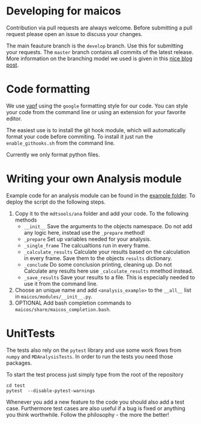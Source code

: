 # Developing for maicos

Contribution via pull requests are always welcome. 
Before submitting a pull request please open an issue to discuss your 
changes. 

The main feauture branch is 
the `develop` branch. Use this for submitting your requests. The `master` branch 
contains  all commits of the latest release. 
More information on the branching model we used is given in this 
[nice blog post](https://nvie.com/posts/a-successful-git-branching-model/).

# Code formatting

We use [yapf](https//github.com/google/yapf) using the
`google` formatting style for our code. You can style
your code from the command line or using an extension for your favorite editor.

The easiest use is to install the git hook module, which will automatically format your
code before commiting. To install it just run the `enable_githooks.sh` from
the command line.

Currently we only format python files.

# Writing your own Analysis module

Example code for an analysis module can be found in the [example folder](examples/). To deploy
the script do the following steps.

1.  Copy it to the `mdtsools/ana` folder and add your code. To the following methods
    -   `__init__` Save the arguments to the objects namespace. Do not add any logic here,
                    instead use the `_prepare` method!
    -   `_prepare` Set up variables needed for your analysis.
    -   `_single_frame` The calcualtions run in every frame.
    -   `_calculate_results` Calculate your results based on the calculation in every frame.
                              Save them to the objects `results` dictionary.
    -   `_conclude` Do some conclusion printing, cleaning up. Do not Calculate any results here use
                     `_calculate_results` mnethod instead.
    -   `_save_results` Save your results to a file. This is especially needed to use it from the command line.
2.  Choose an unique name and add `<analysis_example>` to the `__all__` list
    in `maicos/modules/__init__.py`.
3.  OPTIONAL Add bash completion commands to `maicos/share/maicos_completion.bash`.

# UnitTests

The tests also rely on the `pytest` library and use some work flows
 from `numpy` and `MDAnalysisTests`. In order to run the tests you need those packages.

To start the test process just simply type from the root of the repository

    cd test
    pytest  --disable-pytest-warnings

Whenever you add a new feature to the code you should also add a test case.
Furthermore test cases are also useful if a bug is fixed or anything you
 think worthwhile. Follow the philosophy - the more the better!